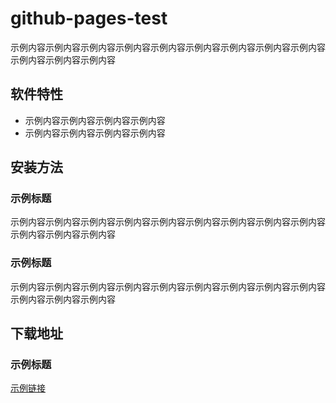 # github-pages-test

示例内容示例内容示例内容示例内容示例内容示例内容示例内容示例内容示例内容示例内容示例内容示例内容

## 软件特性

- 示例内容示例内容示例内容示例内容
- 示例内容示例内容示例内容示例内容

## 安装方法

### 示例标题

示例内容示例内容示例内容示例内容示例内容示例内容示例内容示例内容示例内容示例内容示例内容示例内容

### 示例标题

示例内容示例内容示例内容示例内容示例内容示例内容示例内容示例内容示例内容示例内容示例内容示例内容

## 下载地址

### 示例标题

[示例链接](https://stevobm.github.io/github-pages-test/)
